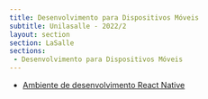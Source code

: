 ```yaml
---
title: Desenvolvimento para Dispositivos Móveis
subtitle: Unilasalle - 2022/2
layout: section
section: LaSalle
sections:
 - Desenvolvimento para Dispositivos Móveis
---
```


* [Ambiente de desenvolvimento React Native](/tools/react-install)
